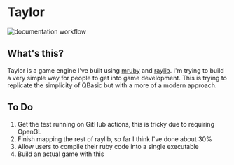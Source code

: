 # Taylor

![documentation workflow](https://github.com/HellRok/Taylor/actions/workflows/documentation.yml/badge.svg)

## What's this?

Taylor is a game engine I've built using [mruby](http://mruby.org/) and
[raylib](https://www.raylib.com/). I'm trying to build a very simple way for
people to get into game development. This is trying to replicate the simplicity
of QBasic but with a more of a modern approach.

## To Do

1. Get the test running on GitHub actions, this is tricky due to requiring
   OpenGL
2. Finish mapping the rest of raylib, so far I think I've done about 30%
3. Allow users to compile their ruby code into a single executable
4. Build an actual game with this
